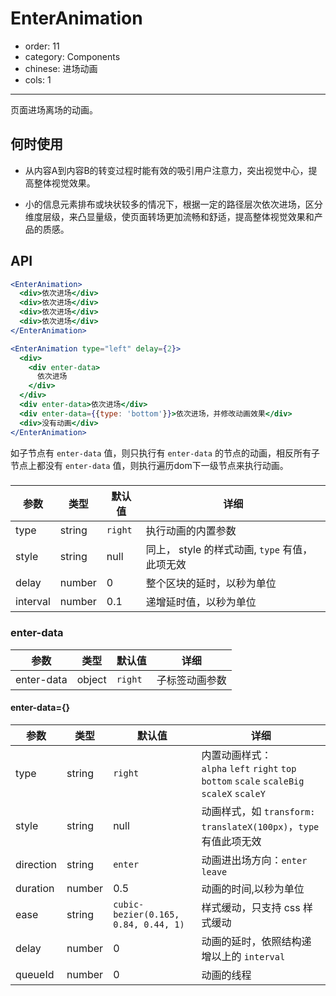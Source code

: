 # EnterAnimation

- order: 11
- category: Components
- chinese: 进场动画
- cols: 1

---

页面进场离场的动画。

## 何时使用

- 从内容A到内容B的转变过程时能有效的吸引用户注意力，突出视觉中心，提高整体视觉效果。

- 小的信息元素排布或块状较多的情况下，根据一定的路径层次依次进场，区分维度层级，来凸显量级，使页面转场更加流畅和舒适，提高整体视觉效果和产品的质感。

## API

```jsx
<EnterAnimation>
  <div>依次进场</div>
  <div>依次进场</div>
  <div>依次进场</div>
  <div>依次进场</div>
</EnterAnimation>
```

```jsx
<EnterAnimation type="left" delay={2}>
  <div>
    <div enter-data>
      依次进场
    </div>
  </div>
  <div enter-data>依次进场</div>
  <div enter-data={{type: 'bottom'}}>依次进场，并修改动画效果</div>
  <div>没有动画</div>
</EnterAnimation>
```

如子节点有 `enter-data` 值，则只执行有 `enter-data` 的节点的动画，相反所有子节点上都没有 `enter-data` 值，则执行遍历dom下一级节点来执行动画。


### <EnterAnimation />

|参数             |类型    |默认值        |详细                                                 |
|-----------------|-------|-------------|----------------------------------------------------|
|type             |string |`right`  |执行动画的内置参数  |
|style            |string |null   |同上， style 的样式动画, `type` 有值，此项无效|
|delay            |number |0      |整个区块的延时，以秒为单位|
|interval         |number |0.1    |递增延时值，以秒为单位|

### enter-data

|参数             |类型    |默认值      |详细                                                 |
|-----------------|-------|-----------|----------------------------------------------------|
|enter-data       |object | `right`     |子标签动画参数|

#### enter-data={}

|参数              |类型            |默认值           |详细                                                 |
|-----------------|-----------------|----------------|----------------------------------------------------|
|type             |string          |`right`           |内置动画样式：<br/> `alpha` `left` `right` `top` `bottom` `scale` `scaleBig` `scaleX` `scaleY`|
|style            |string          |null            |动画样式，如 `transform: translateX(100px)`，`type` 有值此项无效|
|direction        |string          |`enter`         |动画进出场方向：`enter` `leave`|
|duration         |number          |0.5             |动画的时间,以秒为单位|
|ease             |string          |`cubic-bezier(0.165, 0.84, 0.44, 1)`|样式缓动，只支持 css 样式缓动|
|delay            |number          |0               |动画的延时，依照结构递增以上的 `interval`|
|queueId          |number          |0               |动画的线程|

<style>
.code-box-demo .demo-header {
  width: 100%;
  background: #ebedee;
  height: 30px;
}
.code-box-demo .demo-header ul {
  float: right;
  margin-right: 5px;
}
.code-box-demo .demo-header ul li {
  width: 50px;
  height: 30px;
  float: left;
  background: #e4e4e4;
  margin-left: 5px;
}
.code-box-demo .demo-header ul li:before {
  margin: 10px auto;
  width: 20px;
  height: 10px;
  background: #ebeded;
}
.code-box-demo .demo-header .logo {
  float: left;
  margin: 0px auto 0 10px;
  line-height: 32px;
}
.code-box-demo .demo-header .logo img{
  margin:auto
}
.code-box-demo .demo-header .logo span {
  display: block;
  float: right;
}
.code-box-demo .demo-content {
  width: 80%;
  margin: 10px auto;
}
.code-box-demo .demo-content .demo-title {
  text-align:left;
  background: #a4a4a4;
  width: 40%;
  height: 20px;
  line-height: 20px;
  color: #ebeded;
  text-indent:10px
}
.code-box-demo .demo-content .demo-listBox {
  margin-top: 10px;
}
.code-box-demo .demo-content .demo-listBox .demo-list .title {
  height: 30px;
  background: #cacaca;
  overflow: hidden;
}
.code-box-demo .demo-content .demo-listBox .demo-list .title:before,.code-box-demo .demo-content .demo-listBox .demo-list .title:after{
  width: 30%;
  height: 5px;
  background: #ebeded;
  float:left;
  margin:12px 35px 0;
}
.code-box-demo .demo-content .demo-listBox .demo-list .title:after{
  width:15%;
  float:right;
  margin:12px 10px 0;

}
.code-box-demo .demo-content .demo-listBox .demo-list ul li {
  height: 25px;
  background: #ebeded;
  border-bottom: 1px solid #cacaca;
  overflow: hidden;
  padding: 5px 15px;
}
.code-box-demo .demo-content .demo-listBox .demo-list ul li:before {
  width: 10px;
  height: 5px;
  background: #cacaca;
  float: left;
  margin-top:4px
}
.code-box-demo .demo-content .demo-listBox .demo-list ul li:after {
  width: 50%;
  height: 5px;
  background: #cacaca;
  float: left;
  margin-left: 10px;
  margin-top: 4px;
}
.code-box-demo .demo-content .demo-kp {
  margin: 10px auto;
}
.code-box-demo .demo-content .demo-kp ul li {
  display: inline-block;
  width: 32%;
  height: 40px;
  background: #cacaca;
  color: #ebeded;
  text-align: left;
  padding: 10px;
  margin-right: calc(2%);
}
.code-box-demo .demo-content .demo-kp ul li:last-child {
  margin-right: 0%;
}
.code-box-demo .demo-content .demo-kp ul li:after {
  width: 60%;
  height: 5px;
  background: #ebeded;
  float: left;
  margin-top: 7px;
}
.code-box-demo .demo-content .demo-kp ul li:before {
  background: #ebeded;
  float: left;
  width: 15px;
  height: 15px;
  margin:2px 10% 0 0;

}
.code-box-demo .demo-footer {
  margin-top: 10px;
  background: #cacaca;
  height: 40px;
  float: left;
  width: 100%;
  display: table;
}
.code-box-demo .demo-footer:before {
  width: 60%;
  height: 5px;
  background: #ededed;
  margin: 10px auto 0;
}
.code-box-demo .demo-footer:after {
  width: 30%;
  height: 5px;
  background: #ededed;
  margin: 5px auto;
}
.code-box-demo .demo-header ul li:before,
.code-box-demo .demo-content .demo-kp ul li:before,
.code-box-demo .demo-content .demo-kp ul li:after,
.code-box-demo .demo-content .demo-listBox .demo-list .title:before,
.code-box-demo .demo-content .demo-listBox .demo-list .title:after,
.code-box-demo .demo-content .demo-listBox .demo-list ul li:before,
.code-box-demo .demo-content .demo-listBox .demo-list ul li:after,
.code-box-demo .demo-footer:before,
.code-box-demo .demo-footer:after {
  display: block;
  content: "";
}
</style>
